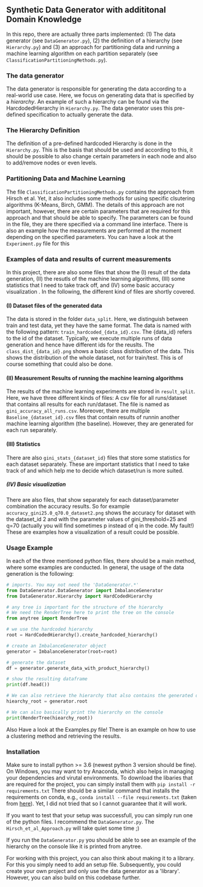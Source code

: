 ## Synthetic Data Generator with addititonal Domain Knowledge

In this repo, there are actually three parts implemented: (1) The data generator (see `DataGenerator.py`), (2) the definition of 
a hierarchy (see `Hierarchy.py`) and (3) an approach for partitioning data and running a machine learning algorithm on each 
partition separately (see `ClassificationPartitioningMethods.py`).

### The data generator

The data generator is responsible for generating the data according to a real-world use case.
Here, we focus on generating data that is specified by a _hierarchy_. An example of such a hierarchy can be found via the
HarcdodedHierarchy in ``Hierarchy.py``.
The data generator uses this pre-defined specification to actually generate the data.


###  The Hierarchy Definition

The definition of a pre-defined hardcoded Hierarchy is done in the ``Hierarchy.py``.
This is the basis that should be used and according to this, it should be possible to also change certain parameters 
in each node and also to add/remove nodes or even levels.


### Partitioning Data and Machine Learning 

The file `ClassificationPartitioningMethods.py` contains the approach from Hirsch et al.
Yet, it also includes some methods for using specific clsutering algorithms (K-Means, Birch, GMM).
The details of this approach are not important, however,
there are certain parameters that are required for this approach and that should be able to specify.
The parameters can be found in the file, they are there specified via a command line interface.
There is also an example how the measurements are performed at the moment depending on the specified parameters.
You can have a look at the `Experiment.py` file for this


### Examples of data and results of current measurements

In this project, there are also some files that show the (I) result of the data generation, (II) the resutls
of the machine learning algorithms, (III) some statistics that I need to take track off, and (IV) some basic accuracy visualization .
In the following, the different kind of files are shortly covered.

#### (I) Dataset files of the generated data
The data is stored in the folder `data_split`. 
Here, we distinguish between train and test data, yet they have the same format.
The data is named with the following pattern: `train_hardcoded_{data_id}.csv`.
The {data_id} refers to the id of the dataset. 
Typically, we execute multiple runs of data generation and hence have different ids for the reuslts.
The `class_dist_{data_id}.png` shows a basic class distribution of the data. This shows the distribution of the whole dataset, not for train/test. 
This is of course something that could also be done.

#### (II) Measurement Results of running the machine learning algorithms
The results of the machine learning experiments are stored in `result_split`.
Here, we have three different kinds of files:
A csv file for all  runs/dataset that contains all results for each run/dataset.
The file is named as `gini_accuracy_all_runs.csv`.
Moreover, there are multiple `Baseline_{dataset_id}.csv` files that contain results of runnin another machine learning algorithm (the baseline).
However, they are generated for each run separately.

#### (III) Statistics
There are also `gini_stats_{dataset_id}` files that store some statistics for each dataset separately. These 
are important statistics that I need to take track of and which help me to decide which dataset/run is more suited.

##### (IV) Basic visualization
There are also files, that show separately for each dataset/parameter combination the accuracy results.
So for example `accuracy_gini25.0_q70.0_dataset2.png` shows the accuracy for dataset with the dataset_id 2 and with the parameter values
of gini_threshold=25 and q=70 (actually you will find sometimes p instead of q in the code. My fault!)
These are examples how a visualization of a result could be possible.

### Usage Example

In each of the three mentioned python files, there should be a main method, where some examples are conducted. 
In general, the usage of the data generation is the following:

````python
# imports. You may not need the 'DataGenerator.*'
from DataGenerator.DataGenerator import ImbalanceGenerator
from DataGenerator.Hierarchy import HardCodedHierarchy

# any tree is important for the structure of the hierarchy
# We need the RenderTree here to print the tree on the console
from anytree import RenderTree

# we use the hardcoded hierarchy
root = HardCodedHierarchy().create_hardcoded_hierarchy()

# create an ImbalanceGenerator object 
generator = ImbalanceGenerator(root=root)

# generate the dataset
df = generator.generate_data_with_product_hierarchy()

# show the resulting dataframe
print(df.head())

# We can also retrieve the hierarchy that also contains the generated data now
hiearchy_root = generator.root

# We can also basically print the hierarchy on the console
print(RenderTree(hiearchy_root))
````

Also Have a look at the Examples.py file! There is an example on how to use a clustering method and retrieving the results.



### Installation

Make sure to install python >= 3.6 (newest python 3 version should be fine).
On Windows, you may want to try Anaconda, which also helps in managing your dependencies and virutal environments.
To download the libaries that are required for the project, you can simply install them with ``pip install -r requirements.txt``
There should be a similar command that installs the requirements on conda, e.g., ``conda install --file requirements.txt``
(taken from [here](https://stackoverflow.com/questions/51042589/conda-version-pip-install-r-requirements-txt-target-lib/51043636)).
Yet, I did not tried that so I cannot guarantee that it will work.

If you want to test that your setup was successfull, you can simply run one of the python files.
I recommend the ``DataGenerator.py``.
The ``Hirsch_et_al_Approach.py`` will take quiet some time ;)

If you run the ``DataGenerator.py`` you should be able to see an example of the hierarchy on the console like it is 
printed from anytree.

For working with this project, you can also think about making it to a library. For this you simply need to add an setup file.
Subsequently, you could create your own project and only use the data generator as a 'library'.
However, you can also build on this codebase further.
